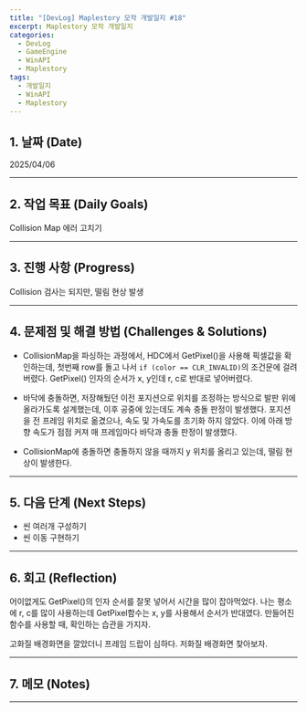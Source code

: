 ```yaml
---
title: "[DevLog] Maplestory 모작 개발일지 #18"
excerpt: Maplestory 모작 개발일지
categories:
  - DevLog
  - GameEngine
  - WinAPI
  - Maplestory
tags:
  - 개발일지
  - WinAPI
  - Maplestory
---
```

## 1. 날짜 (Date)

2025/04/06

---

## 2. 작업 목표 (Daily Goals)

Collision Map 에러 고치기

---

## 3. 진행 사항 (Progress)

Collision 검사는 되지만, 떨림 현상 발생

---

## 4. 문제점 및 해결 방법 (Challenges & Solutions)

- CollisionMap을 파싱하는 과정에서, HDC에서 GetPixel()을 사용해 픽셀값을 확인하는데, 첫번째 row를 돌고 나서 `if (color == CLR_INVALID)`의 조건문에 걸려버렸다.
	 GetPixel() 인자의 순서가 x, y인데 r, c로 반대로 넣어버렸다.

- 바닥에 충돌하면, 저장해뒀던 이전 포지션으로 위치를 조정하는 방식으로 발판 위에 올라가도록 설계했는데, 이후 공중에 있는데도 계속 충돌 판정이 발생했다.
	 포지션을 전 프레임 위치로 옮겼으나, 속도 및 가속도를 초기화 하지 않았다. 이에 아래 방향 속도가 점점 커져 매 프레임마다 바닥과 충돌 판정이 발생했다.

- CollisionMap에 충돌하면 충돌하지 않을 때까지 y 위치를 올리고 있는데, 떨림 현상이 발생한다.

---

## 5. 다음 단계 (Next Steps)

- 씬 여러개 구성하기
- 씬 이동 구현하기

---

## 6. 회고 (Reflection)

어이없게도 GetPixel()의 인자 순서를 잘못 넣어서 시간을 많이 잡아먹었다. 나는 평소에 r, c를 많이 사용하는데 GetPixel함수는 x, y를 사용해서 순서가 반대였다. 만들어진 함수를 사용할 때, 확인하는 습관을 가지자.

고화질 배경화면을 깔았더니 프레임 드랍이 심하다. 저화질 배경화면 찾아보자.

---

## 7. 메모 (Notes)


---

